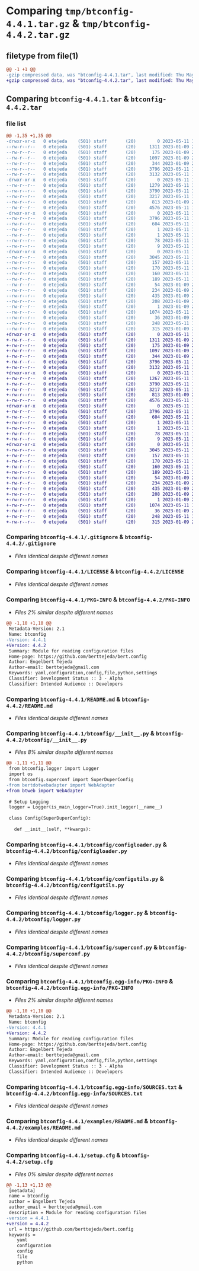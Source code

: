 # Comparing `tmp/btconfig-4.4.1.tar.gz` & `tmp/btconfig-4.4.2.tar.gz`

## filetype from file(1)

```diff
@@ -1 +1 @@
-gzip compressed data, was "btconfig-4.4.1.tar", last modified: Thu May 11 11:54:53 2023, max compression
+gzip compressed data, was "btconfig-4.4.2.tar", last modified: Thu May 11 11:57:32 2023, max compression
```

## Comparing `btconfig-4.4.1.tar` & `btconfig-4.4.2.tar`

### file list

```diff
@@ -1,35 +1,35 @@
-drwxr-xr-x   0 etejeda    (501) staff       (20)        0 2023-05-11 11:54:53.279791 btconfig-4.4.1/
--rw-r--r--   0 etejeda    (501) staff       (20)     1311 2023-01-09 20:02:16.000000 btconfig-4.4.1/.gitignore
--rw-r--r--   0 etejeda    (501) staff       (20)      175 2023-01-09 20:02:16.000000 btconfig-4.4.1/AUTHORS.rst
--rw-r--r--   0 etejeda    (501) staff       (20)     1097 2023-01-09 20:02:16.000000 btconfig-4.4.1/LICENSE
--rw-r--r--   0 etejeda    (501) staff       (20)      344 2023-01-09 20:02:16.000000 btconfig-4.4.1/MANIFEST.in
--rw-r--r--   0 etejeda    (501) staff       (20)     3796 2023-05-11 11:54:53.280046 btconfig-4.4.1/PKG-INFO
--rw-r--r--   0 etejeda    (501) staff       (20)     3132 2023-05-11 11:53:49.000000 btconfig-4.4.1/README.md
-drwxr-xr-x   0 etejeda    (501) staff       (20)        0 2023-05-11 11:54:53.274939 btconfig-4.4.1/btconfig/
--rw-r--r--   0 etejeda    (501) staff       (20)     1279 2023-05-11 11:53:08.000000 btconfig-4.4.1/btconfig/__init__.py
--rw-r--r--   0 etejeda    (501) staff       (20)     3790 2023-05-11 11:53:07.000000 btconfig-4.4.1/btconfig/configloader.py
--rw-r--r--   0 etejeda    (501) staff       (20)     3217 2023-05-11 11:53:07.000000 btconfig-4.4.1/btconfig/configutils.py
--rw-r--r--   0 etejeda    (501) staff       (20)      813 2023-01-09 20:02:16.000000 btconfig-4.4.1/btconfig/logger.py
--rw-r--r--   0 etejeda    (501) staff       (20)     4576 2023-05-11 11:53:09.000000 btconfig-4.4.1/btconfig/superconf.py
-drwxr-xr-x   0 etejeda    (501) staff       (20)        0 2023-05-11 11:54:53.276502 btconfig-4.4.1/btconfig.egg-info/
--rw-r--r--   0 etejeda    (501) staff       (20)     3796 2023-05-11 11:54:53.000000 btconfig-4.4.1/btconfig.egg-info/PKG-INFO
--rw-r--r--   0 etejeda    (501) staff       (20)      604 2023-05-11 11:54:53.000000 btconfig-4.4.1/btconfig.egg-info/SOURCES.txt
--rw-r--r--   0 etejeda    (501) staff       (20)        1 2023-05-11 11:54:53.000000 btconfig-4.4.1/btconfig.egg-info/dependency_links.txt
--rw-r--r--   0 etejeda    (501) staff       (20)        1 2023-05-11 11:54:53.000000 btconfig-4.4.1/btconfig.egg-info/not-zip-safe
--rw-r--r--   0 etejeda    (501) staff       (20)       78 2023-05-11 11:54:53.000000 btconfig-4.4.1/btconfig.egg-info/requires.txt
--rw-r--r--   0 etejeda    (501) staff       (20)        9 2023-05-11 11:54:53.000000 btconfig-4.4.1/btconfig.egg-info/top_level.txt
-drwxr-xr-x   0 etejeda    (501) staff       (20)        0 2023-05-11 11:54:53.279348 btconfig-4.4.1/examples/
--rw-r--r--   0 etejeda    (501) staff       (20)     3045 2023-05-11 11:53:23.000000 btconfig-4.4.1/examples/README.md
--rw-r--r--   0 etejeda    (501) staff       (20)      157 2023-05-11 11:53:25.000000 btconfig-4.4.1/examples/example1.py
--rw-r--r--   0 etejeda    (501) staff       (20)      170 2023-05-11 11:53:22.000000 btconfig-4.4.1/examples/example2.py
--rw-r--r--   0 etejeda    (501) staff       (20)      160 2023-05-11 11:53:23.000000 btconfig-4.4.1/examples/example3.py
--rw-r--r--   0 etejeda    (501) staff       (20)      189 2023-05-11 11:53:24.000000 btconfig-4.4.1/examples/example4.py
--rw-r--r--   0 etejeda    (501) staff       (20)       54 2023-01-09 20:02:16.000000 btconfig-4.4.1/examples/myconfig1.yaml
--rw-r--r--   0 etejeda    (501) staff       (20)      234 2023-01-09 20:02:16.000000 btconfig-4.4.1/examples/myconfig2.yaml
--rw-r--r--   0 etejeda    (501) staff       (20)      435 2023-01-09 20:02:16.000000 btconfig-4.4.1/examples/myconfig3.yaml
--rw-r--r--   0 etejeda    (501) staff       (20)      208 2023-01-09 20:02:16.000000 btconfig-4.4.1/examples/myconfig4.yaml
--rw-r--r--   0 etejeda    (501) staff       (20)        1 2023-01-09 20:02:16.000000 btconfig-4.4.1/requirements.txt
--rw-r--r--   0 etejeda    (501) staff       (20)     1074 2023-05-11 11:54:53.281051 btconfig-4.4.1/setup.cfg
--rw-r--r--   0 etejeda    (501) staff       (20)       36 2023-01-09 20:02:16.000000 btconfig-4.4.1/setup.py
--rw-r--r--   0 etejeda    (501) staff       (20)      248 2023-05-11 11:54:41.000000 btconfig-4.4.1/test.py
--rw-r--r--   0 etejeda    (501) staff       (20)      315 2023-01-09 20:02:16.000000 btconfig-4.4.1/tox.ini
+drwxr-xr-x   0 etejeda    (501) staff       (20)        0 2023-05-11 11:57:32.923688 btconfig-4.4.2/
+-rw-r--r--   0 etejeda    (501) staff       (20)     1311 2023-01-09 20:02:16.000000 btconfig-4.4.2/.gitignore
+-rw-r--r--   0 etejeda    (501) staff       (20)      175 2023-01-09 20:02:16.000000 btconfig-4.4.2/AUTHORS.rst
+-rw-r--r--   0 etejeda    (501) staff       (20)     1097 2023-01-09 20:02:16.000000 btconfig-4.4.2/LICENSE
+-rw-r--r--   0 etejeda    (501) staff       (20)      344 2023-01-09 20:02:16.000000 btconfig-4.4.2/MANIFEST.in
+-rw-r--r--   0 etejeda    (501) staff       (20)     3796 2023-05-11 11:57:32.923898 btconfig-4.4.2/PKG-INFO
+-rw-r--r--   0 etejeda    (501) staff       (20)     3132 2023-05-11 11:53:49.000000 btconfig-4.4.2/README.md
+drwxr-xr-x   0 etejeda    (501) staff       (20)        0 2023-05-11 11:57:32.918048 btconfig-4.4.2/btconfig/
+-rw-r--r--   0 etejeda    (501) staff       (20)     1267 2023-05-11 11:55:36.000000 btconfig-4.4.2/btconfig/__init__.py
+-rw-r--r--   0 etejeda    (501) staff       (20)     3790 2023-05-11 11:53:07.000000 btconfig-4.4.2/btconfig/configloader.py
+-rw-r--r--   0 etejeda    (501) staff       (20)     3217 2023-05-11 11:53:07.000000 btconfig-4.4.2/btconfig/configutils.py
+-rw-r--r--   0 etejeda    (501) staff       (20)      813 2023-01-09 20:02:16.000000 btconfig-4.4.2/btconfig/logger.py
+-rw-r--r--   0 etejeda    (501) staff       (20)     4576 2023-05-11 11:53:09.000000 btconfig-4.4.2/btconfig/superconf.py
+drwxr-xr-x   0 etejeda    (501) staff       (20)        0 2023-05-11 11:57:32.919885 btconfig-4.4.2/btconfig.egg-info/
+-rw-r--r--   0 etejeda    (501) staff       (20)     3796 2023-05-11 11:57:32.000000 btconfig-4.4.2/btconfig.egg-info/PKG-INFO
+-rw-r--r--   0 etejeda    (501) staff       (20)      604 2023-05-11 11:57:32.000000 btconfig-4.4.2/btconfig.egg-info/SOURCES.txt
+-rw-r--r--   0 etejeda    (501) staff       (20)        1 2023-05-11 11:57:32.000000 btconfig-4.4.2/btconfig.egg-info/dependency_links.txt
+-rw-r--r--   0 etejeda    (501) staff       (20)        1 2023-05-11 11:54:53.000000 btconfig-4.4.2/btconfig.egg-info/not-zip-safe
+-rw-r--r--   0 etejeda    (501) staff       (20)       78 2023-05-11 11:57:32.000000 btconfig-4.4.2/btconfig.egg-info/requires.txt
+-rw-r--r--   0 etejeda    (501) staff       (20)        9 2023-05-11 11:57:32.000000 btconfig-4.4.2/btconfig.egg-info/top_level.txt
+drwxr-xr-x   0 etejeda    (501) staff       (20)        0 2023-05-11 11:57:32.923300 btconfig-4.4.2/examples/
+-rw-r--r--   0 etejeda    (501) staff       (20)     3045 2023-05-11 11:53:23.000000 btconfig-4.4.2/examples/README.md
+-rw-r--r--   0 etejeda    (501) staff       (20)      157 2023-05-11 11:53:25.000000 btconfig-4.4.2/examples/example1.py
+-rw-r--r--   0 etejeda    (501) staff       (20)      170 2023-05-11 11:53:22.000000 btconfig-4.4.2/examples/example2.py
+-rw-r--r--   0 etejeda    (501) staff       (20)      160 2023-05-11 11:53:23.000000 btconfig-4.4.2/examples/example3.py
+-rw-r--r--   0 etejeda    (501) staff       (20)      189 2023-05-11 11:53:24.000000 btconfig-4.4.2/examples/example4.py
+-rw-r--r--   0 etejeda    (501) staff       (20)       54 2023-01-09 20:02:16.000000 btconfig-4.4.2/examples/myconfig1.yaml
+-rw-r--r--   0 etejeda    (501) staff       (20)      234 2023-01-09 20:02:16.000000 btconfig-4.4.2/examples/myconfig2.yaml
+-rw-r--r--   0 etejeda    (501) staff       (20)      435 2023-01-09 20:02:16.000000 btconfig-4.4.2/examples/myconfig3.yaml
+-rw-r--r--   0 etejeda    (501) staff       (20)      208 2023-01-09 20:02:16.000000 btconfig-4.4.2/examples/myconfig4.yaml
+-rw-r--r--   0 etejeda    (501) staff       (20)        1 2023-01-09 20:02:16.000000 btconfig-4.4.2/requirements.txt
+-rw-r--r--   0 etejeda    (501) staff       (20)     1074 2023-05-11 11:57:32.924714 btconfig-4.4.2/setup.cfg
+-rw-r--r--   0 etejeda    (501) staff       (20)       36 2023-01-09 20:02:16.000000 btconfig-4.4.2/setup.py
+-rw-r--r--   0 etejeda    (501) staff       (20)      248 2023-05-11 11:54:41.000000 btconfig-4.4.2/test.py
+-rw-r--r--   0 etejeda    (501) staff       (20)      315 2023-01-09 20:02:16.000000 btconfig-4.4.2/tox.ini
```

### Comparing `btconfig-4.4.1/.gitignore` & `btconfig-4.4.2/.gitignore`

 * *Files identical despite different names*

### Comparing `btconfig-4.4.1/LICENSE` & `btconfig-4.4.2/LICENSE`

 * *Files identical despite different names*

### Comparing `btconfig-4.4.1/PKG-INFO` & `btconfig-4.4.2/PKG-INFO`

 * *Files 2% similar despite different names*

```diff
@@ -1,10 +1,10 @@
 Metadata-Version: 2.1
 Name: btconfig
-Version: 4.4.1
+Version: 4.4.2
 Summary: Module for reading configuration files
 Home-page: https://github.com/berttejeda/bert.config
 Author: Engelbert Tejeda
 Author-email: berttejeda@gmail.com
 Keywords: yaml,configuration,config,file,python,settings
 Classifier: Development Status :: 3 - Alpha
 Classifier: Intended Audience :: Developers
```

### Comparing `btconfig-4.4.1/README.md` & `btconfig-4.4.2/README.md`

 * *Files identical despite different names*

### Comparing `btconfig-4.4.1/btconfig/__init__.py` & `btconfig-4.4.2/btconfig/__init__.py`

 * *Files 8% similar despite different names*

```diff
@@ -1,11 +1,11 @@
 from btconfig.logger import Logger
 import os
 from btconfig.superconf import SuperDuperConfig
-from bertdotwebadapter import WebAdapter
+from btweb import WebAdapter
 
 # Setup Logging
 logger = Logger(is_main_logger=True).init_logger(__name__)
 
 class Config(SuperDuperConfig):
 
   def __init__(self, **kwargs):
```

### Comparing `btconfig-4.4.1/btconfig/configloader.py` & `btconfig-4.4.2/btconfig/configloader.py`

 * *Files identical despite different names*

### Comparing `btconfig-4.4.1/btconfig/configutils.py` & `btconfig-4.4.2/btconfig/configutils.py`

 * *Files identical despite different names*

### Comparing `btconfig-4.4.1/btconfig/logger.py` & `btconfig-4.4.2/btconfig/logger.py`

 * *Files identical despite different names*

### Comparing `btconfig-4.4.1/btconfig/superconf.py` & `btconfig-4.4.2/btconfig/superconf.py`

 * *Files identical despite different names*

### Comparing `btconfig-4.4.1/btconfig.egg-info/PKG-INFO` & `btconfig-4.4.2/btconfig.egg-info/PKG-INFO`

 * *Files 2% similar despite different names*

```diff
@@ -1,10 +1,10 @@
 Metadata-Version: 2.1
 Name: btconfig
-Version: 4.4.1
+Version: 4.4.2
 Summary: Module for reading configuration files
 Home-page: https://github.com/berttejeda/bert.config
 Author: Engelbert Tejeda
 Author-email: berttejeda@gmail.com
 Keywords: yaml,configuration,config,file,python,settings
 Classifier: Development Status :: 3 - Alpha
 Classifier: Intended Audience :: Developers
```

### Comparing `btconfig-4.4.1/btconfig.egg-info/SOURCES.txt` & `btconfig-4.4.2/btconfig.egg-info/SOURCES.txt`

 * *Files identical despite different names*

### Comparing `btconfig-4.4.1/examples/README.md` & `btconfig-4.4.2/examples/README.md`

 * *Files identical despite different names*

### Comparing `btconfig-4.4.1/setup.cfg` & `btconfig-4.4.2/setup.cfg`

 * *Files 0% similar despite different names*

```diff
@@ -1,13 +1,13 @@
 [metadata]
 name = btconfig
 author = Engelbert Tejeda
 author_email = berttejeda@gmail.com
 description = Module for reading configuration files
-version = 4.4.1
+version = 4.4.2
 url = https://github.com/berttejeda/bert.config
 keywords = 
 	yaml
 	configuration
 	config
 	file
 	python
```

